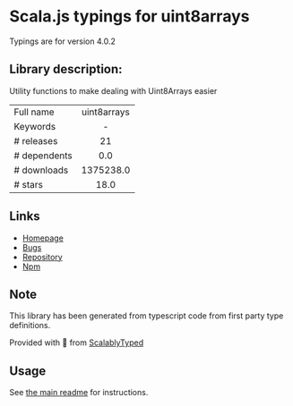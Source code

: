 
# Scala.js typings for uint8arrays

Typings are for version 4.0.2

## Library description:
Utility functions to make dealing with Uint8Arrays easier

|                    |                 |
| ------------------ | :-------------: |
| Full name          | uint8arrays |
| Keywords           | - |
| # releases         | 21 |
| # dependents       | 0.0 |
| # downloads        | 1375238.0 |
| # stars            | 18.0 |

## Links
- [Homepage](https://github.com/achingbrain/uint8arrays)
- [Bugs](https://github.com/achingbrain/uint8arrays/issues)
- [Repository](https://github.com/achingbrain/uint8arrays)
- [Npm](https://www.npmjs.com/package/uint8arrays)
    


## Note
This library has been generated from typescript code from first party type definitions.

Provided with :purple_heart: from [ScalablyTyped](https://github.com/oyvindberg/ScalablyTyped)

## Usage
See [the main readme](../../readme.md) for instructions.


